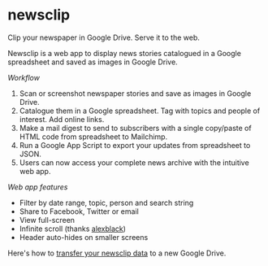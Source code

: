 # newsclip
Clip your newspaper in Google Drive. Serve it to the web.

Newsclip is a web app to display news stories catalogued in a Google spreadsheet and saved as images in Google Drive.

*Workflow*
 1. Scan or screenshot newspaper stories and save as images in Google Drive.
 2. Catalogue them in a Google spreadsheet. Tag with topics and people of interest. Add online links.
 3. Make a mail digest to send to subscribers with a single copy/paste of HTML code from spreadsheet to Mailchimp.
 4. Run a Google App Script to export your updates from spreadsheet to JSON.
 5. Users can now access your complete news archive with the intuitive web app.

*Web app features*
* Filter by date range, topic, person and search string
* Share to Facebook, Twitter or email
* View full-screen
* Infinite scroll (thanks [alexblack](https://github.com/alexblack/infinite-scroll))
* Header auto-hides on smaller screens

Here's how to [transfer your newsclip data](ChangingDrives.md) to a new Google Drive.
